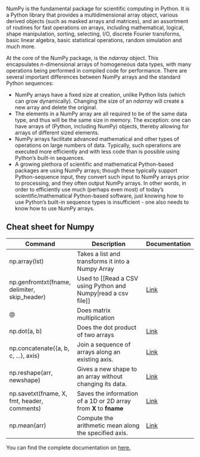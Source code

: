 NumPy is the fundamental package for scientific computing in Python. It is a Python library that provides a multidimensional array object, various derived objects (such as masked arrays and matrices), and an assortment of routines for fast operations on arrays, including mathematical, logical, shape manipulation, sorting, selecting, I/O, discrete Fourier transforms, basic linear algebra, basic statistical operations, random simulation and much more.

At the core of the NumPy package, is the _ndarray_ object. This encapsulates _n_-dimensional arrays of homogeneous data types, with many operations being performed in compiled code for performance. There are several important differences between NumPy arrays and the standard Python sequences:

- NumPy arrays have a fixed size at creation, unlike Python lists (which can grow dynamically). Changing the size of an _ndarray_ will create a new array and delete the original.
- The elements in a NumPy array are all required to be of the same data type, and thus will be the same size in memory. The exception: one can have arrays of (Python, including NumPy) objects, thereby allowing for arrays of different sized elements.
- NumPy arrays facilitate advanced mathematical and other types of operations on large numbers of data. Typically, such operations are executed more efficiently and with less code than is possible using Python’s built-in sequences.
- A growing plethora of scientific and mathematical Python-based packages are using NumPy arrays; though these typically support Python-sequence input, they convert such input to NumPy arrays prior to processing, and they often output NumPy arrays. In other words, in order to efficiently use much (perhaps even most) of today’s scientific/mathematical Python-based software, just knowing how to use Python’s built-in sequence types is insufficient - one also needs to know how to use NumPy arrays.

## Cheat sheet for Numpy
|Command|Description|Documentation|
|-|-|-|
|np.array(lst)|Takes a list and transforms it into a Numpy Array||
|np.genfromtxt(fname, delimiter, skip_header) | Used to [[Read a CSV using Python and Numpy\|read a csv file]]|[Link](https://numpy.org/doc/stable/reference/generated/numpy.genfromtxt.html)|
|@|Does matrix multiplication||
|np.dot(a, b)|Does the dot product of two arrays|[Link](https://numpy.org/doc/stable/reference/generated/numpy.dot.html)|
|np.concatenate((a, b, c, ...), axis)| Join a sequence of arrays along an existing axis.|[Link](https://numpy.org/doc/stable/reference/generated/numpy.concatenate.html)|
|np.reshape(arr, newshape)|Gives a new shape to an array without changing its data.|[Link](https://numpy.org/doc/stable/reference/generated/numpy.reshape.html)|
|np.savetxt(fname, X, fmt, header, comments)|Saves the information of a 1D or 2D array from **X** to **fname**|[Link](https://numpy.org/doc/stable/reference/generated/numpy.savetxt.html)|
|np.mean(arr)|Compute the arithmetic mean along the specified axis.|[Link](https://numpy.org/doc/stable/reference/generated/numpy.mean.html)|

You can find the complete documentation on [here.](https://numpy.org/doc/stable/reference/index.html)
